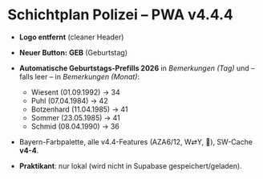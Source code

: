 # Schichtplan Polizei – PWA v4.4.4
- **Logo entfernt** (cleaner Header)
- **Neuer Button:** **GEB** (Geburtstag)
- **Automatische Geburtstags-Prefills 2026** in *Bemerkungen (Tag)* und – falls leer – in *Bemerkungen (Monat)*:
  - Wiesent (01.09.1992) → 34
  - Puhl (07.04.1984) → 42
  - Botzenhard (11.04.1985) → 41
  - Sommer (23.05.1985) → 41
  - Schmid (08.04.1990) → 36
- Bayern-Farbpalette, alle v4.4-Features (AZA6/12, W⇄Y, 🍺), SW-Cache **v4-4**.

- **Praktikant**: nur lokal (wird nicht in Supabase gespeichert/geladen).
